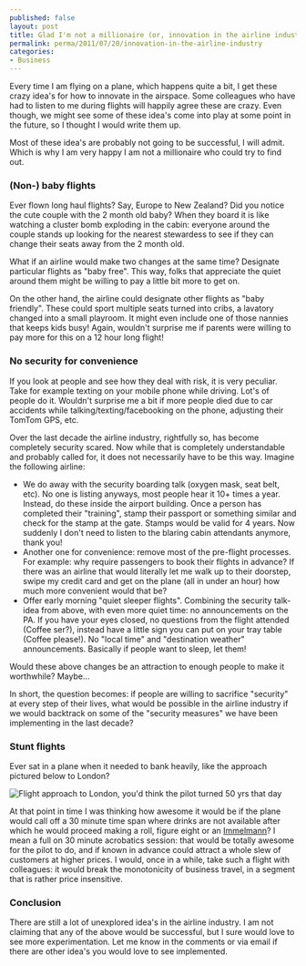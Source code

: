 ```yaml
---
published: false
layout: post
title: Glad I'm not a millionaire (or, innovation in the airline industry)
permalink: perma/2011/07/20/innovation-in-the-airline-industry
categories:
- Business
---
```


Every time I am flying on a plane, which happens quite a bit, I get these crazy
idea's for how to innovate in the airspace. Some colleagues who have had to
listen to me during flights will happily agree these are crazy. Even though, we
might see some of these idea's come into play at some point in the future, so I
thought I would write them up. 

Most of these idea's are probably not going to be successful, I will admit.
Which is why I am very happy I am not a millionaire who could try to find out.


### (Non-) baby flights

Ever flown long haul flights? Say, Europe to New Zealand? Did you notice the
cute couple with the 2 month old baby? When they board it is like watching a
cluster bomb exploding in the cabin: everyone around the couple stands up
looking for the nearest stewardess to see if they can change their seats away
from the 2 month old.

What if an airline would make two changes at the same time? Designate
particular flights as "baby free". This way, folks that appreciate the quiet
around them might be willing to pay a little bit more to get on.

On the other hand, the airline could designate other flights as "baby
friendly". These could sport multiple seats turned into cribs, a lavatory
changed into a small playroom. It might even include one of those nannies that
keeps kids busy! Again, wouldn't surprise me if parents were willing to pay more
for this on a 12 hour long flight!

### No security for convenience

If you look at people and see how they deal with risk, it is very peculiar.
Take for example texting on your mobile phone while driving. Lot's of people do
it. Wouldn't surprise me a bit if more people died due to car accidents while
talking/texting/facebooking on the phone, adjusting their TomTom GPS, etc.

Over the last decade the airline industry, rightfully so, has become completely
security scared. Now while that is completely understandable and probably
called for, it does not necessarily have to be this way. Imagine the following
airline:

* We do away with the security boarding talk (oxygen mask, seat belt, etc).
  No one is listing anyways, most people hear it 10+ times a year. Instead, do
  these inside the airport building. Once a person has completed their
  "training", stamp their passport or something similar and check for the stamp
  at the gate. Stamps would be valid for 4 years. Now suddenly I don't need to
  listen to the blaring cabin attendants anymore, thank you!
* Another one for convenience: remove most of the pre-flight processes. For
  example: why require passengers to book their flights in advance? If there
  was an airline that would literally let me walk up to their doorstep, swipe
  my credit card and get on the plane (all in under an hour) how much more
  convenient would that be?
* Offer early morning "quiet sleeper flights". Combining the security talk-idea from
  above, with even more quiet time: no announcements on the PA. If you have
  your eyes closed, no questions from the flight attended (Coffee ser?),
  instead have a little sign you can put on your tray table (Coffee please!).
  No "local time" and "destination weather" announcements. Basically if people
  want to sleep, let them!

Would these above changes be an attraction to enough people to make it
worthwhile? Maybe...

In short, the question becomes: if people are willing to sacrifice "security"
at every step of their lives, what would be possible in the airline industry if
we would backtrack on some of the "security measures" we have been implementing
in the last decade?

### Stunt flights

Ever sat in a plane when it needed to bank heavily, like the approach pictured
below to London?

![Flight approach to London, you'd think the pilot turned 50 yrs that day][flight]

At that point in time I was thinking how awesome it would be if the plane would
call off a 30 minute time span where drinks are not available after which he
would proceed making a roll, figure eight or an
[Immelmann](http://en.wikipedia.org/wiki/Immelmann_turn)? I mean a full on 30
minute acrobatics session: that would be totally awesome for the pilot to do,
and if known in advance could attract a whole slew of customers at higher
prices. I would, once in a while, take such a flight with colleagues: it would
break the monotonicity of business travel, in a segment that is rather price
insensitive.

### Conclusion

There are still a lot of unexplored idea's in the airline industry. I am not
claiming that any of the above would be successful, but I sure would love to see
more experimentation. Let me know in the comments or via email if there are
other idea's you would love to see implemented.


[flight]: {{site.baseurl}}/photos/flight-approach.jpg

